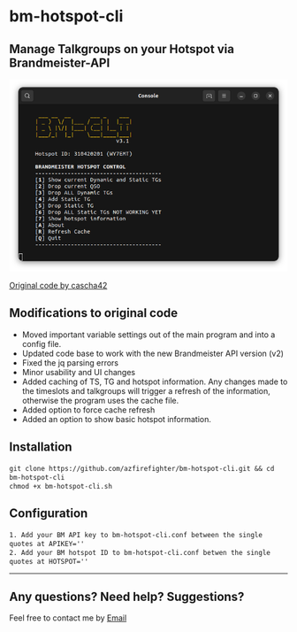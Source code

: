 # bm-hotspot-cli

## Manage Talkgroups on your Hotspot via Brandmeister-API

![Screenshot](Screenshot.png)

[Original code by cascha42](https://github.com/cascha42/bm-hotspot-cli)

## Modifications to original code
- Moved important variable settings out of the main program
and into a config file.
- Updated code base to work with the new Brandmeister API version (v2)
- Fixed the jq parsing errors
- Minor usability and UI changes
- Added caching of TS, TG and hotspot information.  Any changes made to the
timeslots and talkgroups will trigger a refresh of the information, otherwise
the program uses the cache file.
- Added option to force cache refresh
- Added an option to show basic hotspot information.

## Installation
```
git clone https://github.com/azfirefighter/bm-hotspot-cli.git && cd bm-hotspot-cli
chmod +x bm-hotspot-cli.sh
```
## Configuration
```
1. Add your BM API key to bm-hotspot-cli.conf between the single quotes at APIKEY=''
2. Add your BM hotspot ID to bm-hotspot-cli.conf betwen the single quotes at HOTSPOT=''
```
 
 
---
## Any questions? Need help? Suggestions?
Feel free to contact me by <a href="mailto:wy7emt@lltodd.family" subject="bm-hotspot-cli">Email</a>